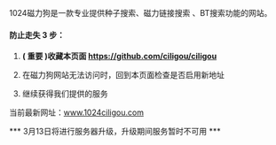 1024磁力狗是一款专业提供种子搜索、磁力链接搜索 、BT搜索功能的网站。

#### 防止走失 3 步：

1. **( 重要 )收藏本页面 https://github.com/ciligou/ciligou**

2. 在磁力狗网站无法访问时，回到本页面检查是否启用新地址

3. 继续获得我们提供的服务

当前最新网址：www.1024ciligou.com

***   3月13日将进行服务器升级，升级期间服务暂时不可用   ***
